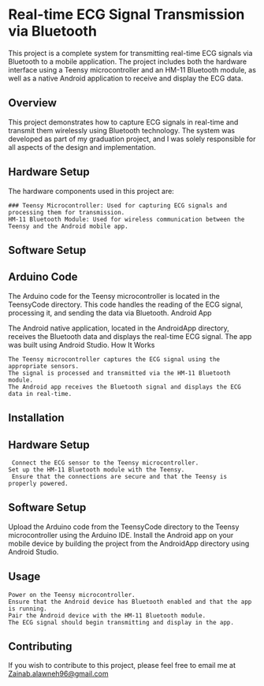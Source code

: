 # Real-time ECG Signal Transmission via Bluetooth

 This project is a complete system for transmitting real-time ECG signals via Bluetooth to a mobile application. The project includes both the hardware interface using a Teensy microcontroller and an HM-11 Bluetooth module, as well as a native Android application to receive and display the ECG data.


## Overview
 This project demonstrates how to capture ECG signals in real-time and transmit them wirelessly using Bluetooth technology. The system was developed as part of my graduation project, and I was solely responsible for all aspects of the design and implementation.

## Hardware Setup
 The hardware components used in this project are:

    ### Teensy Microcontroller: Used for capturing ECG signals and processing them for transmission.
    HM-11 Bluetooth Module: Used for wireless communication between the Teensy and the Android mobile app.

## Software Setup
## Arduino Code

 The Arduino code for the Teensy microcontroller is located in the TeensyCode directory. This code handles the reading of the ECG signal, processing it, and sending the data via Bluetooth.
Android App

 The Android native application, located in the AndroidApp directory, receives the Bluetooth data and displays the real-time ECG signal. The app was built using Android Studio.
How It Works

    The Teensy microcontroller captures the ECG signal using the appropriate sensors.
    The signal is processed and transmitted via the HM-11 Bluetooth module.
    The Android app receives the Bluetooth signal and displays the ECG data in real-time.

## Installation
## Hardware Setup

     Connect the ECG sensor to the Teensy microcontroller.
    Set up the HM-11 Bluetooth module with the Teensy.
     Ensure that the connections are secure and that the Teensy is properly powered.

## Software Setup

   Upload the Arduino code from the TeensyCode directory to the Teensy microcontroller using the Arduino IDE.
   Install the Android app on your mobile device by building the project from the AndroidApp directory using Android Studio.

## Usage

    Power on the Teensy microcontroller.
    Ensure that the Android device has Bluetooth enabled and that the app is running.
    Pair the Android device with the HM-11 Bluetooth module.
    The ECG signal should begin transmitting and display in the app.

## Contributing

If you wish to contribute to this project, please feel free to email me at  Zainab.alawneh96@gmail.com